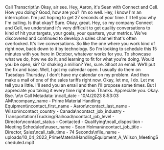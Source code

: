 Call Transcript:\n Okay, air see. Hey, Aaron, it's Sean with Connect and Cell. How you doing? Good, how are you? I'm so well. Hey, I know I'm an interruption. I'm just hoping to get 27 seconds of your time. I'll tell you why I'm calling. Is that okay? Sure. Okay, great. Hey, so my company Connect and Cell, we understand it's very difficult to get quality conversations to kind of hit your targets, your goals, your quarters, your metrics. We've discovered and continued to develop a sales channel that's often overlooked. It's live conversations. So like the one where you work kind of right now, back down to it by technology. So I'm looking to schedule this 15 minutes with you here in October, whatever works for you. To showcase what we do, how we do it, and learning to fit for what you're doing. Would you be open, sir? Or shaking a million? Yes, sure. Shoot an email. We'll put the fix and base. Well, I got my calendar open. I usually do them on Tuesdays Thursday. I don't have my calendar on my problem. And then make a mail of one of the sales tariffs right now. Okay, let me, I do. Let me tell you a little. I'll send you an email and then I'll propose some times. But I appreciate you taking it every time right now. Thanks. Appreciate you. Okay. Bye. \n\n Call Metadata: \ncall_date - 10/4/2023 8:53:03 AM\ncompany_name - Prime Material Handling Equipment\ncontact_first_name - Aaron\ncontact_last_name - Wilson\ncontact_country - Canada\ncontact_job_industry - Transportation/Trucking/Railroad\ncontact_job_level - Director\ncontact_status - Contacted - Qualifying\ncall_disposition - Meeting Scheduled\nuser_name - Sean Holman\ncontact_job_title - Director, Sales\ncall_talk_time - 74 Seconds\nfile_name - uploads/10_04_2023_PrimeMaterialHandlingEquipment_A_Wilson_MeetingScheduled.mp3
